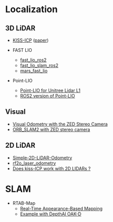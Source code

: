 # Localization

## 3D LiDAR

* [KISS-ICP](https://github.com/TransMisiones-Centauro/kiss-icp) ([paper](https://ieeexplore.ieee.org/document/10015694))

* FAST LIO
  * [fast_lio_ros2](https://github.com/TransMisiones-Centauro/FAST_LIO_ROS2/pkgs/container/fast_lio_ros2)
  * [fast_lio_slam_ros2](https://github.com/TransMisiones-Centauro/FAST_LIO_SLAM_ros2/pkgs/container/fast_lio_slam_ros2)
  * [mars_fast_lio](https://github.com/TransMisiones-Centauro/hku-mars_FAST_LIO/pkgs/container/hku-mars_fast_lio)

* Point-LIO
  * [Point-LIO for Unitree Lidar L1](https://github.com/TransMisiones-Centauro/point_lio_unilidar)
  * [ROS2 version of Point-LIO](https://github.com/TransMisiones-Centauro/Point-LIO/tree/ros2)

## Visual

* [Visual Odometry with the ZED Stereo Camera](https://kapernikov.com/visual-odometry-with-the-zed-stereo-camera/)
* [ORB_SLAM2 with ZED stereo camera](https://github.com/Pooja71/Visual-SLAM-using-Stereo-Camera-for-Autonomous-Vehicles)

## 2D LiDAR

* [Simple-2D-LiDAR-Odometry](https://github.com/TransMisiones-Centauro/Simple-2D-LiDAR-Odometry)
* [rf2o_laser_odometry](https://github.com/TransMisiones-Centauro/rf2o_laser_odometry)
* [Does kiss-ICP work with 2D LIDARs ?](https://github.com/PRBonn/kiss-icp/issues/37)

# SLAM

* RTAB-Map
  * [Real-Time Appearance-Based Mapping](https://introlab.github.io/rtabmap/)
  * [Example with DepthAI OAK-D](https://wiki.ros.org/rtabmap_ros/Tutorials/StereoHandHeldMapping#Bring-up_example_with_DepthAI_OAK-D)
